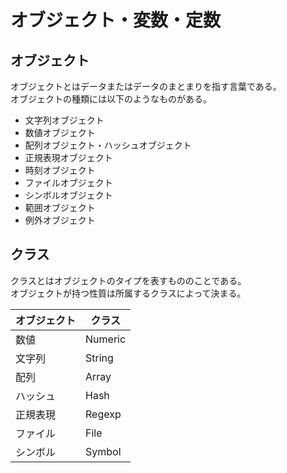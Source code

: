 # オブジェクト・変数・定数
## オブジェクト
オブジェクトとはデータまたはデータのまとまりを指す言葉である。  
オブジェクトの種類には以下のようなものがある。
- 文字列オブジェクト
- 数値オブジェクト
- 配列オブジェクト・ハッシュオブジェクト
- 正規表現オブジェクト
- 時刻オブジェクト
- ファイルオブジェクト
- シンボルオブジェクト
- 範囲オブジェクト
- 例外オブジェクト
## クラス
クラスとはオブジェクトのタイプを表すもののことである。  
オブジェクトが持つ性質は所属するクラスによって決まる。  
  
| オブジェクト | クラス |
----|----
| 数値 | Numeric |
| 文字列 | String |
| 配列 | Array |
| ハッシュ | Hash |
| 正規表現 | Regexp |
| ファイル | File |
| シンボル | Symbol |